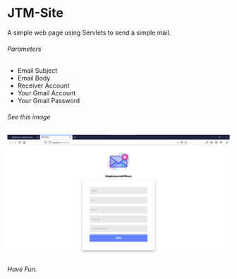 # JTM-Site
A simple web page using Servlets to send a simple mail.

###### Parameters

* Email Subject
* Email Body
* Receiver Account
* Your Gmail Account
* Your Gmail Password

###### See this image

![JTM Image](https://github.com/TawfikYasser/JTM-Site/blob/main/JTM-Image.png)

###### Have Fun.